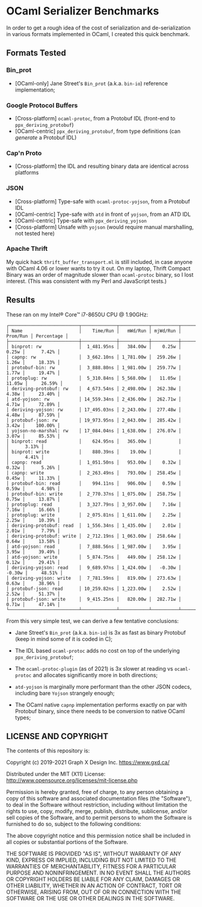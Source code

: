 # OCaml Serializer Benchmarks

In order to get a rough idea of the cost of serialization and de-serialization in various formats implemented in OCaml, I created this quick benchmark.

## Formats Tested

### Bin_prot

* [OCaml-only] Jane Street's `Bin_prot` (a.k.a. `bin-io`) reference implementation;

### Google Protocol Buffers

* [Cross-platform] `ocaml-protoc`, from a Protobuf IDL (front-end to `ppx_deriving_protobuf`)
* [OCaml-centric] `ppx_deriving_protobuf`, from type definitions (can _generate_ a Protobuf IDL)

### Cap'n Proto

* [Cross-platform] the IDL and resulting binary data are identical across platforms

### JSON

* [Cross-platform] Type-safe with `ocaml-protoc-yojson`, from a Protobuf IDL
* [OCaml-centric] Type-safe with `atd` in front of `yojson`, from an ATD IDL
* [OCaml-centric] Type-safe with `ppx_deriving_yojson`
* [Cross-platform] Unsafe with `yojson` (would require manual marshalling, not tested here)

### Apache Thrift

My quick hack `thrift_buffer_transport.ml` is still included, in case anyone with OCaml 4.06 or lower wants to try it out.  On my laptop, Thrift Compact Binary was an order of magnitude slower than `ocaml-protoc` binary, so I lost interest.  (This was consistent with my Perl and JavaScript tests.)

## Results

These ran on my Intel® Core™ i7-8650U CPU @ 1.90GHz:

```text
┌──────────────────────────┬─────────────┬───────────┬──────────┬──────────┬────────────┐
│ Name                     │    Time/Run │   mWd/Run │ mjWd/Run │ Prom/Run │ Percentage │
├──────────────────────────┼─────────────┼───────────┼──────────┼──────────┼────────────┤
│ binprot: rw              │  1_481.95ns │   384.00w │    0.25w │    0.25w │      7.42% │
│ capnp: rw                │  3_662.10ns │ 1_781.00w │  259.26w │    1.26w │     18.33% │
│ protobuf-bin: rw         │  3_888.80ns │ 1_981.00w │  259.77w │    1.77w │     19.47% │
│ protoplug: rw            │  5_310.84ns │ 5_568.00w │   11.05w │   11.05w │     26.59% │
│ deriving-protobuf: rw    │  4_673.54ns │ 2_498.00w │  262.38w │    4.38w │     23.40% │
│ atd-yojson: rw           │ 14_559.34ns │ 2_436.00w │  262.71w │    4.71w │     72.89% │
│ deriving-yojson: rw      │ 17_495.03ns │ 2_243.00w │  277.48w │    4.48w │     87.59% │
│ protobuf-json: rw        │ 19_973.95ns │ 2_043.00w │  285.42w │    3.42w │    100.00% │
│ yojson-no-marshal: rw    │ 17_084.04ns │ 1_638.00w │  276.07w │    3.07w │     85.53% │
│ binprot: read            │    624.95ns │   365.00w │          │          │      3.13% │
│ binprot: write           │    880.39ns │    19.00w │          │          │      4.41% │
│ capnp: read              │  1_051.50ns │   953.00w │    0.32w │    0.32w │      5.26% │
│ capnp: write             │  2_263.49ns │   793.00w │  258.45w │    0.45w │     11.33% │
│ protobuf-bin: read       │    994.11ns │   906.00w │    0.59w │    0.59w │      4.98% │
│ protobuf-bin: write      │  2_770.37ns │ 1_075.00w │  258.75w │    0.75w │     13.87% │
│ protoplug: read          │  3_327.79ns │ 3_957.00w │    7.16w │    7.16w │     16.66% │
│ protoplug: write         │  2_075.81ns │ 1_611.00w │    2.25w │    2.25w │     10.39% │
│ deriving-protobuf: read  │  1_556.34ns │ 1_435.00w │    2.01w │    2.01w │      7.79% │
│ deriving-protobuf: write │  2_712.19ns │ 1_063.00w │  258.64w │    0.64w │     13.58% │
│ atd-yojson: read         │  7_888.56ns │ 1_987.00w │    3.95w │    3.95w │     39.49% │
│ atd-yojson: write        │  5_874.75ns │   449.00w │  258.12w │    0.12w │     29.41% │
│ deriving-yojson: read    │  9_689.97ns │ 1_424.00w │   -0.30w │   -0.30w │     48.51% │
│ deriving-yojson: write   │  7_781.59ns │   819.00w │  273.63w │    0.63w │     38.96% │
│ protobuf-json: read      │ 10_259.82ns │ 1_223.00w │    2.52w │    2.52w │     51.37% │
│ protobuf-json: write     │  9_415.25ns │   820.00w │  282.71w │    0.71w │     47.14% │
└──────────────────────────┴─────────────┴───────────┴──────────┴──────────┴────────────┘
```

From this very simple test, we can derive a few tentative conclusions:

* Jane Street's `Bin_prot` (a.k.a. `bin-io`) is 3x as fast as binary Protobuf (keep in mind some of it is coded in C);

* The IDL based `ocaml-protoc` adds no cost on top of the underlying `ppx_deriving_protobuf`;

* The `ocaml-protoc-plugin` (as of 2021) is 3x slower at reading vs `ocaml-protoc` and allocates significantly more in both directions;

* `atd-yojson` is marginally more performant than the other JSON codecs, including bare `Yojson` strangely enough;

* The OCaml native `capnp` implementation performs exactly on par with Protobuf binary, since there needs to be conversion to native OCaml types;

## LICENSE AND COPYRIGHT

The contents of this repository is:

Copyright (c) 2019-2021 Graph X Design Inc. <https://www.gxd.ca/>

Distributed under the MIT (X11) License:
http://www.opensource.org/licenses/mit-license.php

Permission is hereby granted, free of charge, to any person obtaining a copy of this software and associated documentation files (the "Software"), to deal in the Software without restriction, including without limitation the rights to use, copy, modify, merge, publish, distribute, sublicense, and/or sell copies of the Software, and to permit persons to whom the Software is furnished to do so, subject to the following conditions:

The above copyright notice and this permission notice shall be included in all copies or substantial portions of the Software.

THE SOFTWARE IS PROVIDED "AS IS", WITHOUT WARRANTY OF ANY KIND, EXPRESS OR IMPLIED, INCLUDING BUT NOT LIMITED TO THE WARRANTIES OF MERCHANTABILITY, FITNESS FOR A PARTICULAR PURPOSE AND NONINFRINGEMENT. IN NO EVENT SHALL THE AUTHORS OR COPYRIGHT HOLDERS BE LIABLE FOR ANY CLAIM, DAMAGES OR OTHER LIABILITY, WHETHER IN AN ACTION OF CONTRACT, TORT OR OTHERWISE, ARISING FROM, OUT OF OR IN CONNECTION WITH THE SOFTWARE OR THE USE OR OTHER DEALINGS IN THE SOFTWARE.
